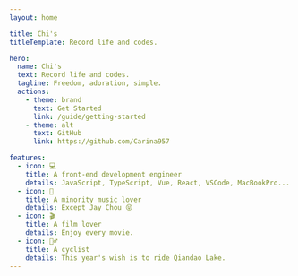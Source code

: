 ```yaml
---
layout: home

title: Chi's
titleTemplate: Record life and codes.

hero:
  name: Chi's
  text: Record life and codes.
  tagline: Freedom, adoration, simple.
  actions:
    - theme: brand
      text: Get Started
      link: /guide/getting-started
    - theme: alt
      text: GitHub
      link: https://github.com/Carina957

features:
  - icon: 💻
    title: A front-end development engineer
    details: JavaScript, TypeScript, Vue, React, VSCode, MacBookPro...
  - icon: 🎵
    title: A minority music lover
    details: Except Jay Chou 😝
  - icon: 🎬
    title: A film lover
    details: Enjoy every movie.
  - icon: 🚴‍♂️
    title: A cyclist
    details: This year's wish is to ride Qiandao Lake.
---
```

